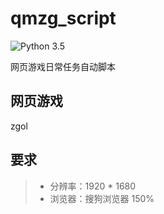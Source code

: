 # qmzg_script

![Python 3.5](https://img.shields.io/badge/Python-3.5-brightgreen.svg)

网页游戏日常任务自动脚本

## 网页游戏
zgol

## 要求
> * 分辨率：1920 * 1680
> * 浏览器：搜狗浏览器 150%






